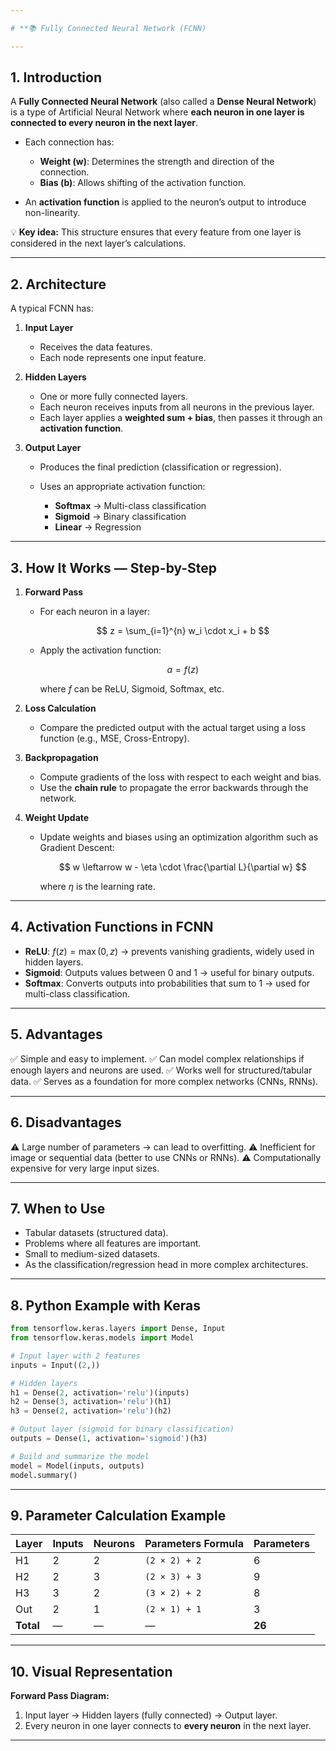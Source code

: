 ```yaml
---

# **📚 Fully Connected Neural Network (FCNN) 

---
```


## **1. Introduction**

A **Fully Connected Neural Network** (also called a **Dense Neural Network**) is a type of Artificial Neural Network where **each neuron in one layer is connected to every neuron in the next layer**.

* Each connection has:

  * **Weight (w)**: Determines the strength and direction of the connection.
  * **Bias (b)**: Allows shifting of the activation function.
* An **activation function** is applied to the neuron’s output to introduce non-linearity.

💡 **Key idea:** This structure ensures that every feature from one layer is considered in the next layer’s calculations.

---

## **2. Architecture**

A typical FCNN has:

1. **Input Layer**

   * Receives the data features.
   * Each node represents one input feature.

2. **Hidden Layers**

   * One or more fully connected layers.
   * Each neuron receives inputs from all neurons in the previous layer.
   * Each layer applies a **weighted sum + bias**, then passes it through an **activation function**.

3. **Output Layer**

   * Produces the final prediction (classification or regression).
   * Uses an appropriate activation function:

     * **Softmax** → Multi-class classification
     * **Sigmoid** → Binary classification
     * **Linear** → Regression

---

## **3. How It Works — Step-by-Step**

1. **Forward Pass**

   * For each neuron in a layer:

     $$
     z = \sum_{i=1}^{n} w_i \cdot x_i + b
     $$
   * Apply the activation function:

     $$
     a = f(z)
     $$

     where $f$ can be ReLU, Sigmoid, Softmax, etc.

2. **Loss Calculation**

   * Compare the predicted output with the actual target using a loss function (e.g., MSE, Cross-Entropy).

3. **Backpropagation**

   * Compute gradients of the loss with respect to each weight and bias.
   * Use the **chain rule** to propagate the error backwards through the network.

4. **Weight Update**

   * Update weights and biases using an optimization algorithm such as Gradient Descent:

     $$
     w \leftarrow w - \eta \cdot \frac{\partial L}{\partial w}
     $$

     where $\eta$ is the learning rate.

---

## **4. Activation Functions in FCNN**

* **ReLU**: $f(z) = \max(0, z)$ → prevents vanishing gradients, widely used in hidden layers.
* **Sigmoid**: Outputs values between 0 and 1 → useful for binary outputs.
* **Softmax**: Converts outputs into probabilities that sum to 1 → used for multi-class classification.

---

## **5. Advantages**

✅ Simple and easy to implement.
✅ Can model complex relationships if enough layers and neurons are used.
✅ Works well for structured/tabular data.
✅ Serves as a foundation for more complex networks (CNNs, RNNs).

---

## **6. Disadvantages**

⚠️ Large number of parameters → can lead to overfitting.
⚠️ Inefficient for image or sequential data (better to use CNNs or RNNs).
⚠️ Computationally expensive for very large input sizes.

---

## **7. When to Use**

* Tabular datasets (structured data).
* Problems where all features are important.
* Small to medium-sized datasets.
* As the classification/regression head in more complex architectures.

---

## **8. Python Example with Keras**

```python
from tensorflow.keras.layers import Dense, Input
from tensorflow.keras.models import Model

# Input layer with 2 features
inputs = Input((2,))

# Hidden layers
h1 = Dense(2, activation='relu')(inputs)
h2 = Dense(3, activation='relu')(h1)
h3 = Dense(2, activation='relu')(h2)

# Output layer (sigmoid for binary classification)
outputs = Dense(1, activation='sigmoid')(h3)

# Build and summarize the model
model = Model(inputs, outputs)
model.summary()
```

---

## **9. Parameter Calculation Example**

| Layer     | Inputs | Neurons | Parameters Formula | Parameters |
| --------- | ------ | ------- | ------------------ | ---------- |
| H1        | 2      | 2       | `(2 × 2) + 2`      | 6          |
| H2        | 2      | 3       | `(2 × 3) + 3`      | 9          |
| H3        | 3      | 2       | `(3 × 2) + 2`      | 8          |
| Out       | 2      | 1       | `(2 × 1) + 1`      | 3          |
| **Total** | —      | —       | —                  | **26**     |

---

## **10. Visual Representation**

**Forward Pass Diagram:**

1. Input layer → Hidden layers (fully connected) → Output layer.
2. Every neuron in one layer connects to **every neuron** in the next layer.

---


